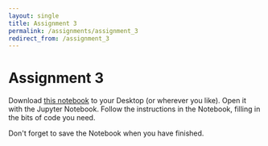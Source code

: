```yaml
---
layout: single
title: Assignment 3
permalink: /assignments/assignment_3
redirect_from: /assignment_3
---
```


# Assignment 3

Download [this notebook](assignment_3.ipynb) to
your Desktop (or wherever you like).   Open it with the Jupyter Notebook.
Follow the instructions in the Notebook, filling in the bits of code you need.

Don't forget to save the Notebook when you have finished.
